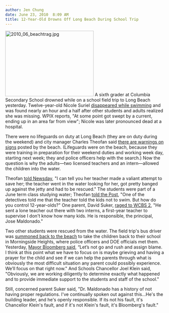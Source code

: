 ```yaml
---
author: Jen Chung
date: June 23, 2010  8:09 AM
title: 12-Year-Old Drowns Off Long Beach During School Trip
---
```


<p><span class="mt-enclosure mt-enclosure-image" style="display: inline;"> <img alt="2010_06_beachtrag.jpg" src="https://web.archive.org/web/20111011112233im_/http://gothamist.com/attachments/jen/2010_06_beachtrag.jpg" width="280" height="208" class="image-left"> </span>A sixth grader at Columbia Secondary School drowned while on a school field trip to Long Beach yesterday.  Twelve-year-old Nicole Suriel <a href="https://web.archive.org/web/20111011112233/http://www.wpix.com/news/wpix-girl-drowns-at-long-beach,0,7859935.story">disappeared while swimming</a> and was found nearly an hour and a half after other students and adults realized she was missing. WPIX reports, &quot;At some point got swept by a current, ending up in an area far from view&quot;; Nicole was later pronounced dead at a hospital.</p>

<p>There were no lifeguards on duty at Long Beach (they are on duty during the weekend) and city manager Charles Theofan said <a href="https://web.archive.org/web/20111011112233/http://www.1010wins.com/12-Year-Old-Drowns-During-School-Trip-to-Long-Beac/7524933">there are warnings on signs</a> posted by the beach. (Lifeguards were on the beach, because they were training in preparation for their weekend duties and working week day, starting next week; they and police officers help with the search.) Now the question is why the adults&#x2014;two licensed teachers and an intern&#x2014;allowed the children into the water.</p>

<p>Theofan <a href="https://web.archive.org/web/20111011112233/http://www.newsday.com/long-island/nassau/harlem-schoolgirl-on-field-trip-drowns-off-long-beach-1.2044572">told Newsday</a>, &quot;I can tell you her teacher made a valiant attempt to save her; the teacher went in the water looking for her, got pretty banged up against the jetty and had to be rescued.&quot; The students were part of a June term class studying water; Theofan <a href="https://web.archive.org/web/20111011112233/http://www.nypost.com/p/news/local/coast_guard_searches_for_missing_x5XJPBRmq6auk6KhpiRNQK">told the Post</a>, &quot;One of the detectives told me that the teacher told the kids not to swim. But how do you control 12-year-olds?&quot; One parent, David Suker, <a href="https://web.archive.org/web/20111011112233/http://wcbstv.com/topstories/missing.swimmer.field.2.1767342.html">raged to WCBS 2</a>, &quot;He sent a lone teacher out there with two interns, a first-year teacher to supervise I don&apos;t know how many kids. He is responsible, the principal, Jose Maldonado.&quot;  </p>

<p>Two other students were rescued from the water.  The field trip&apos;s bus driver was <a href="https://web.archive.org/web/20111011112233/http://www.nypost.com/p/news/local/coast_guard_searches_for_missing_x5XJPBRmq6auk6KhpiRNQK">summoned back to the beach</a> to take the children back to their school in Morningside Heights, where police officers and DOE officials met them.  Yesterday, <a href="https://web.archive.org/web/20111011112233/http://cityroom.blogs.nytimes.com/2010/06/22/girl-12-drowns-on-class-trip/">Mayor Bloomberg said</a>, &#x201C;Let&#x2019;s not go and rush and assign blame. I think at this point what we have to focus on is maybe grieving and having a prayer for the child and see if we can help the parents through what is obviously the most difficult situation any parent could possibly experience. We&#x2019;ll focus on that right now.&quot;  And Schools Chancellor Joel Klein said, &quot;Obviously, we are working diligently to determine exactly what happened and to provide immediate support to the students and staff of the school.&quot;</p>

<p>Still, concerned parent Suker said, &quot;Dr. Maldonado has a history of not having proper regulations. I&apos;ve continually spoken out against this&#x2026;He&apos;s the building leader, and he&apos;s openly responsible. If its not his fault, it&apos;s Chancellor Klein&apos;s fault, and if it&apos;s not Klein&apos;s fault, it&apos;s Bloomberg&apos;s fault.&quot;</p>